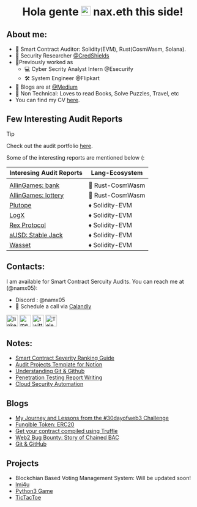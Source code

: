<h1 align="center"> Hola gente <img src="https://media.giphy.com/media/hvRJCLFzcasrR4ia7z/giphy.gif" width="25px"> nax.eth this side! </h1>
<!-- <h3 align="center"> Auditor, Pentester, Blogger, etc  </h3> -->

<!-- <img align="center" alt="GIF" src="https://media.giphy.com/media/RbDKaczqWovIugyJmW/giphy.gif" width="800" height="200"/> -->

## About me:

- 🔐 Smart Contract Auditor: Solidity(EVM), Rust(CosmWasm, Solana).
- 🏢 Security Researcher [@CredShields](https://credshields.com)
- 🔆Previously worked as
  - 💻 Cyber Secrity Analyst Intern @Esecurify
  - 🛠 System Engineer @Flipkart
- 📰 Blogs are at [@Medium](https://namx05.medium.com)
- 🙂 Non Technical: Loves to read Books, Solve Puzzles, Travel, etc
- You can find my CV [here](https://docs.google.com/document/d/1bXGsFB4y142gvz49MWaSB97BtRmleL4GBt4ydm9yVDM/edit?tab=t.0).

## Few Interesting Audit Reports

> [!TIP]
> Check out the audit portfolio [here](https://github.com/namx05/audits). <br>

Some of the interesting reports are mentioned below (:

| Interesing Audit Reports                                                           | Lang-Ecosystem   |
| ---------------------------------------------------------------------------------- | ---------------- |
|                                                                                    |                  |
| [AllinGames: bank](audit-reports/pdf/AllInGames_Bank_Final_Audit_Report.pdf)       | 🦀 Rust-CosmWasm |
| [AllinGames: lottery](audit-reports/pdf/AllInGames_Lottery_Final_Audit_Report.pdf) | 🦀 Rust-CosmWasm |
| [Plutope](audit-reports/pdf/Plutope_Final_Audit_Report.pdf)                        | ♦ Solidity-EVM   |
| [LogX](audit-reports/pdf/LogX_Token_Final_Report.pdf)                              | ♦ Solidity-EVM   |
| [Rex Protocol](audit-reports/pdf/Rex_Exchange_Final_Audit_Report.pdf)              | ♦ Solidity-EVM   |
| [aUSD: Stable Jack](audit-reports/pdf/aUSD_SC_Final_Audit_Report.pdf)              | ♦ Solidity-EVM   |
| [Wasset](audit-reports/pdf/Wasset_Final_Audit_Report.pdf)                          | ♦ Solidity-EVM   |

## Contacts:

I am available for Smart Contract Sercuity Audits. You can reach me at (@namx05):

- Discord : @namx05
- 📅 Schedule a call via [Calandly](https://calendly.com/namx05/15)

[<img src='https://img.shields.io/badge/LinkedIn-0077B5?style=for-the-badge&logo=linkedin&logoColor=white' alt='linkedin' height='30'>](https://www.linkedin.com/in/namx05/)
[<img src='https://img.shields.io/badge/Medium-12100E?style=for-the-badge&logo=medium&logoColor=white' alt='medium' height='30'>](https://medium.com/@namx05)
[<img src='https://img.shields.io/badge/Twitter-1DA1F2?style=for-the-badge&logo=twitter&logoColor=white' alt='twitter' height='30'>](https://twitter.com/namx05)
[<img src='https://img.shields.io/badge/Telegram-0077B5?style=for-the-badge&logo=Telegram&logoColor=white' alt='Telegram' height='30'>](https://t.me/namx05)
<br>

## Notes:

- [Smart Contract Severity Ranking Guide](https://github.com/namx05/audits/blob/main/audit-reports/Severity_Ranking_Guide.md)
- [Audit Projects Template for Notion](https://namx05.notion.site/708570730e8b4409b74c3b655d491017?v=2ec662f2a4a04549adc67beb0b549299&pvs=73)
- [Understanding Git & Github](https://namx05.notion.site/GIT-GITHUB-72ea42f9f0ce49dc8c376fb1cb33fff7?pvs=73)
- [Penetration Testing Report Writing](https://namx05.notion.site/Penetration-Testing-Report-Writing-f490dfd47c324f76bf022c53322f4fc6?pvs=73)
- [Cloud Security Automation](https://namx05.notion.site/Cloud-Security-Configuration-Module-efffad5bc98b4b12a88b484a7efe0a1b?pvs=4)

## Blogs

- [My Journey and Lessons from the #30dayofweb3 Challenge](https://medium.com/coinmonks/my-journey-and-lessons-from-the-30dayofweb3-challenge-631b23c15d11)
- [Fungible Token: ERC20](https://medium.com/coinmonks/fungible-tokens-erc-20-2cdd412598b6)
- [Get your contract compiled using Truffle](https://medium.com/coinmonks/get-your-contract-compiled-using-truffle-391a2c8dccbf)
- [Web2 Bug Bounty: Story of Chained BAC](https://infosecwriteups.com/my-first-hall-of-fame-with-a-chained-broken-access-control-76f9e2e0e467)
- [Git & GitHub](https://namx05.medium.com/git-github-20d13bd3c30)

## Projects

- Blockchian Based Voting Management System: Will be updated soon!
- [lmi4u](https://github.com/namx05/lmi4u)
- [Python3 Game](https://github.com/namx05/Python3-Game)
- [TicTacToe](https://github.com/namx05/TicTacToe)
